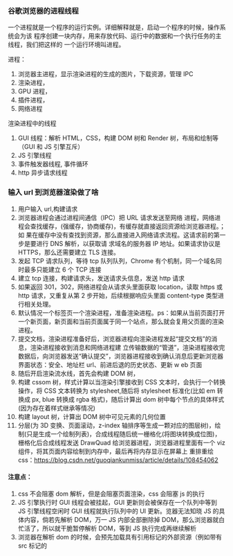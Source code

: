 <!--
 * @Author: 谢树宏
 * @Date: 2022-02-14 09:10:06
 * @LastEditors: 谢树宏 384180258@qq.com
 * @LastEditTime: 2022-07-27
 * @FilePath: /about-study/浏览器工作原理.md
-->

### 谷歌浏览器的进程线程

一个进程就是一个程序的运行实例。详细解释就是，启动一个程序的时候，操作系统会为该
程序创建一块内存，用来存放代码、运行中的数据和一个执行任务的主线程，我们把这样的
一个运行环境叫进程。

进程：

1. 浏览器主进程，显示渲染进程的生成的图片，下载资源，管理 IPC
2. 渲染进程，
3. GPU 进程，
4. 插件进程，
5. 网络进程

渲染进程中的线程

1. GUI 线程：解析 HTML，CSS，构建 DOM 树和 Render 树，布局和绘制等 （GUI 和 JS 引擎互斥）
2. JS 引擎线程
3. 事件触发器线程, 事件循环
4. http 异步请求线程

### 输入 url 到浏览器渲染做了啥

1. 用户输入 url,构建请求
2. 浏览器进程会通过进程间通信（IPC）把 URL 请求发送⾄⽹络 进程，网络进程会查找缓存，(强缓存，协商缓存)，有缓存就直接返回资源给浏览器进程。；如 果在缓存中没有查找到资源，那么直接进⼊⽹络请求流程。这请求前的第⼀步是要进⾏ DNS 解析，以获取请 求域名的服务器 IP 地址。如果请求协议是 HTTPS，那么还需要建⽴ TLS 连接。
3. 发起 TCP 请求队列，等待 tcp 队列队列，Chrome 有个机制，同⼀个域名同时最多只能建⽴ 6 个 TCP 连接
4. 建立 tcp 连接，构建请求头，发送请求头信息，发送 http 请求
5. 如果返回 301，302，网络进程会从请求头里面获取 location，读取 https 或 http 请求，又重复从第 2 步开始，后续根据响应头里面 content-type 类型进行相关处理。
6. 默认情况一个标签页一个渲染进程，准备渲染进程。ps：如果从当前页面打开一个新页面，新页面和当前页面属于同一个站点，那么就会复用父页面的渲染进程。
7. 提交文档，渲染进程准备好后，浏览器进程向渲染进程发起“提交⽂档”的消息，渲染进程接收到消息和⽹络进程建 ⽴传输数据的“管道”，渲染进程接收完数据后，向浏览器发送“确认提交”，浏览器进程接收到确认消息后更新浏览器界⾯状态：安全、地址栏 url、前进后退的历史状态、更新 w eb ⻚⾯
8. 随后开启渲染流水线，首先会构建 DOM 树，
9. 构建 cssom 树，样式计算以当渲染引擎接收到 CSS ⽂本时，会执⾏⼀个转换操作，将 CSS ⽂本转换为 stylesheet,随后将 stylesheet 标准化(比如 em 转换成 px, blue 转换成 rgba 格式)，随后计算出 dom 树中每个节点的具体样式(因为存在着样式继承等情况)
10. 构建 layout 树，计算出 DOM 树中可⻅元素的⼏何位置
11. 分层(为 3D 变换、⻚⾯滚动，z-index 轴排序等生成一颗对应的图层树)，绘制(只是生成一个绘制列表)，合成线程随后统一栅格化(将图块转换成位图)，栅格化后合成线程发送 DrawQuad 给浏览器进程，浏览器进程里面有一个 viz 组件，将其⻚⾯内容绘制到内存中，最后再将内存显⽰在屏幕上
    重排重绘 css：https://blog.csdn.net/guoqiankunmiss/article/details/108454062

#### 注意点：

1. css 不会阻塞 dom 解析，但是会阻塞页面渲染，css 会阻塞 js 的执行
2. JS 引擎执行时 GUI 线程会被挂起，GUI 更新则会被保存在一个队列中等到 JS 引擎线程空闲时 GUI 线程就执行队列中的 UI 更新。览器无法知晓 JS 的具体内容，倘若先解析 DOM，万一 JS 内部全部删除掉 DOM，那么浏览器就白忙活了，所以就干脆暂停解析 DOM，等到 JS 执行完成再继续解析
3. 浏览器在解析 dom 的时候，会预先加载具有引用标记的外部资源（例如带有 src 标记的<script>标签），等待解析到标签时，无需进行加载，直接运行提高效率

#### async 和 defer

1. 如果 src 所链接的外部资源没有 async，那么当执行到 script 标签时，dom 解析会暂停，直到 src 下载，执行完才继续解析 dom 树
2. 如果 src 所链接的外部资源存在 async，那么 script 标签下载阶段不会阻塞 dom 树的下载，但是执行阶段同样会阻塞 dom 树下载
3. 如果 src 所链接的外部资源存在 defer，那么 script 标签下载阶段不会阻塞 dom 树的下载，资源会等到 dom 树解析完才执行

https://juejin.cn/post/6894629999215640583

### preload 预加载 和 prefetch 预提取

prefetch：标识了 prefetch 之后会在浏览器空闲时预先获取将来可能访问的文档，存储在缓存之, 等到下一次使用时立即加载，增加加载速度
preload：标识了哪一些资源是在加载后立即需要使用的，可以再浏览器的主渲染机制介入前就进行预加载，这样可以让资源更早地加载，不阻塞页面的初步渲染，提高性能

各自的使用场景：
prefetch：一些异步的 js 模块，大概率会被访问到的资源
preload：隐藏在脚本、样式中的首屏关键资源，建议使用 preload

### html 页面的生命周期

1. DOMContentLoaded：浏览器已经完全加载了 HTML，DOM 树已经构建完毕，但是像是 <img>和样式表等外部资源可能并没有下载完毕。
2. load： 浏览器已经加载了所有的资源（图像，样式表等）。
3. beforeunload：离开时触发
4. unload：离开时触发

### 为什么 css 动画比 js 动画高效
